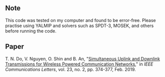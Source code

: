 ## Note
This code was tested on my computer and found to be error-free. Please practise using YALMIP and solvers such as SPDT-3, MOSEK, and others before running the code. 

## Paper
T. N. Do, V. Nguyen, O. Shin and B. An, "[Simultaneous Uplink and Downlink Transmissions for Wireless Powered Communication Networks](https://ieeexplore.ieee.org/document/8565946)," in _IEEE Communications Letters_, vol. 23, no. 2, pp. 374-377, Feb. 2019.
